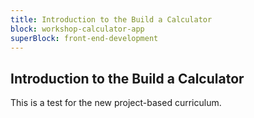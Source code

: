 ```yaml
---
title: Introduction to the Build a Calculator
block: workshop-calculator-app
superBlock: front-end-development
---
```


## Introduction to the Build a Calculator

This is a test for the new project-based curriculum.
